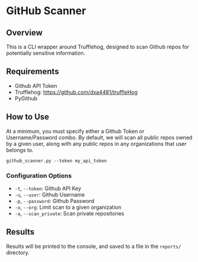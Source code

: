 # GitHub Scanner

## Overview

This is a CLI wrapper around Trufflehog, designed to scan Github repos for potentially sensitive information.

## Requirements
* Github API Token
* Trufflehog: https://github.com/dxa4481/truffleHog
* PyGithub

## How to Use

At a minimum, you must specify either a Github Token or Username/Password combo.  By default, we will scan all public repos
owned by a given user, along with any public repos in any organizations that user belongs to.

`github_scanner.py --token my_api_token`

### Configuration Options

* `-t`, `--token`: Github API Key
* `-u`, `--user`: Github Username
* `-p`, `--password`: Github Password
* `-o`, `--org`: Limit scan to a given organization
* `-a`, `--scan_private`: Scan private repositories

## Results

Results will be printed to the console, and saved to a file in the `reports/` directory.
